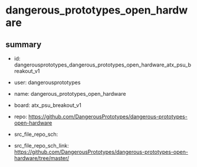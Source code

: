 # dangerous_prototypes_open_hardware
 
## summary 
* id: dangerousprototypes_dangerous_prototypes_open_hardware_atx_psu_breakout_v1
* user: dangerousprototypes
* name: dangerous_prototypes_open_hardware
* board: atx_psu_breakout_v1
* repo: https://github.com/DangerousPrototypes/dangerous-prototypes-open-hardware



* src_file_repo_sch: 
* src_file_repo_sch_link: https://github.com/DangerousPrototypes/dangerous-prototypes-open-hardware/tree/master/






